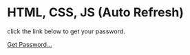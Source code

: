 # HTML, CSS, JS (Auto Refresh)

click the link below to get your password.

[Get Password...](https://atharva-9423.github.io/EzSociety-credentials)
